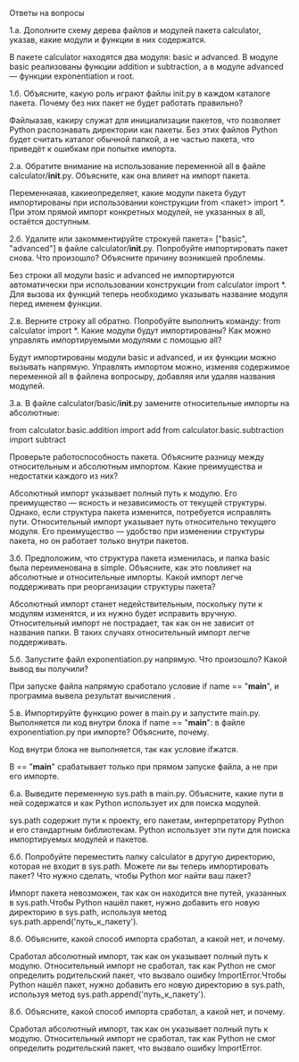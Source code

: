 Ответы на вопросы

1.a. Дополните схему дерева файлов и модулей пакета calculator, указав, какие модули и функции в них содержатся.

В пакете calculator находятся два модуля: basic и advanced. В модуле basic реализованы функции addition и subtraction, а в модуле advanced — функции exponentiation и root.

1.б. Объясните, какую роль играют файлы init.py в каждом каталоге пакета. Почему без них пакет не будет работать правильно?

Файлыазав, какиpy служат для инициализации пакетов, что позволяет Python распознавать директории как пакеты. Без этих файлов Python будет считать каталог обычной папкой, а не частью пакета, что приведёт к ошибкам при попытке импорта.

2.a. Обратите внимание на использование переменной all в файле calculator/__init__.py. Объясните, как она влияет на импорт пакета.

Переменнаяав, какиеопределяет, какие модули пакета будут импортированы при использовании конструкции from <пакет> import *. При этом прямой импорт конкретных модулей, не указанных в all, остаётся доступным.

2.б. Удалите или закомментируйте строкуей пакета= ["basic", "advanced"] в файле calculator/__init__.py. Попробуйте импортировать пакет снова. Что произошло? Объясните причину возникшей проблемы.

Без строки all модули basic и advanced не импортируются автоматически при использовании конструкции from calculator import *. Для вызова их функций теперь необходимо указывать название модуля перед именем функции.

2.в. Верните строку all обратно. Попробуйте выполнить команду: from calculator import *. Какие модули будут импортированы? Как можно управлять импортируемыми модулями с помощью all?

Будут импортированы модули basic и advanced, и их функции можно вызывать напрямую. Управлять импортом можно, изменяя содержимое переменной all в файлена вопросыpy, добавляя или удаляя названия модулей.

3.a. В файле calculator/basic/__init__.py замените относительные импорты на абсолютные:

from calculator.basic.addition import add
from calculator.basic.subtraction import subtract

Проверьте работоспособность пакета. Объясните разницу между относительным и абсолютным импортом. Какие преимущества и недостатки каждого из них?

Абсолютный импорт указывает полный путь к модулю. Его преимущество — ясность и независимость от текущей структуры. Однако, если структура пакета изменится, потребуется исправлять пути.
Относительный импорт указывает путь относительно текущего модуля. Его преимущество — удобство при изменении структуры пакета, но он работает только внутри пакетов.

3.б. Предположим, что структура пакета изменилась, и папка basic была переименована в simple. Объясните, как это повлияет на абсолютные и относительные импорты. Какой импорт легче поддерживать при реорганизации структуры пакета?

Абсолютный импорт станет недействительным, поскольку пути к модулям изменятся, и их нужно будет исправить вручную. Относительный импорт не пострадает, так как он не зависит от названия папки. В таких случаях относительный импорт легче поддерживать.

5.б. Запустите файл exponentiation.py напрямую. Что произошло? Какой вывод вы получили?

При запуске файла напрямую сработало условие if name == "__main__", и программа вывела результат вычисления .

5.в. Импортируйте функцию power в main.py и запустите main.py. Выполняется ли код внутри блока if name == "__main__": в файле exponentiation.py при импорте? Объясните, почему.

Код внутри блока не выполняется, так как условие ifжатся.

В == "__main__" срабатывает только при прямом запуске файла, а не при его импорте.

6.a. Выведите переменную sys.path в main.py. Объясните, какие пути в ней содержатся и как Python использует их для поиска модулей.

sys.path содержит пути к проекту, его пакетам, интерпретатору Python и его стандартным библиотекам. Python использует эти пути для поиска импортируемых модулей и пакетов.

6.б. Попробуйте переместить папку calculator в другую директорию, которая не входит в sys.path. Можете ли вы теперь импортировать пакет? Что нужно сделать, чтобы Python мог найти ваш пакет?

Импорт пакета невозможен, так как он находится вне путей, указанных в sys.path.Чтобы Python нашёл пакет, нужно добавить его новую директорию в sys.path, используя метод sys.path.append('путь_к_пакету').

8.б. Объясните, какой способ импорта сработал, а какой нет, и почему.

Сработал абсолютный импорт, так как он указывает полный путь к модулю. Относительный импорт не сработал, так как Python не смог определить родительский пакет, что вызвало ошибку ImportError.Чтобы Python нашёл пакет, нужно добавить его новую директорию в sys.path, используя метод sys.path.append('путь_к_пакету').

8.б. Объясните, какой способ импорта сработал, а какой нет, и почему.

Сработал абсолютный импорт, так как он указывает полный путь к модулю. Относительный импорт не сработал, так как Python не смог определить родительский пакет, что вызвало ошибку ImportError.